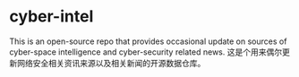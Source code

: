 # cyber-intel
This is an open-source repo that provides occasional update on sources of cyber-space intelligence and cyber-security related news.
这是个用来偶尔更新网络安全相关资讯来源以及相关新闻的开源数据仓库。
